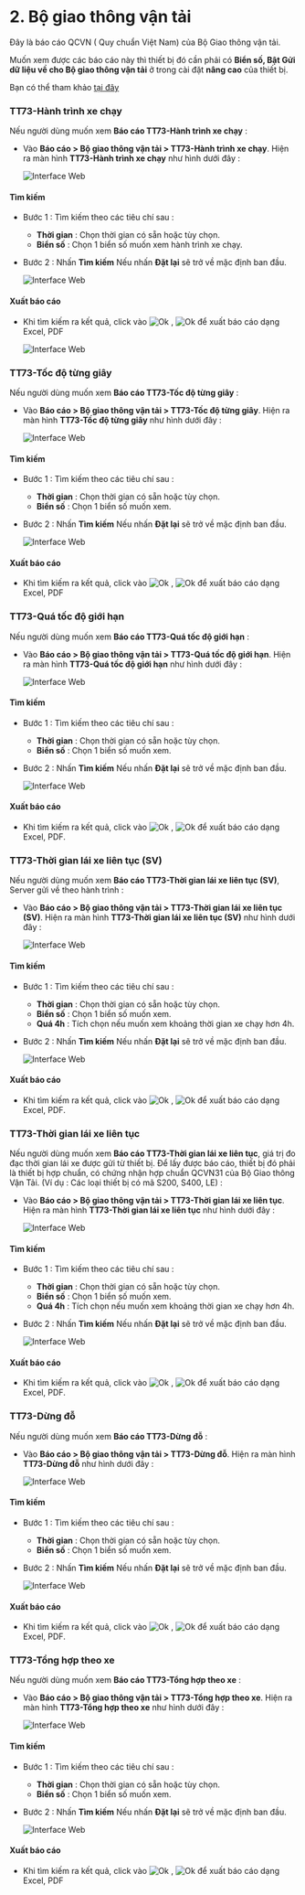 # 2. Bộ giao thông vận tải

 Đây là báo cáo QCVN ( Quy chuẩn Việt Nam) của Bộ Giao thông vận tải.

 Muốn xem được các báo cáo này thì thiết bị đó cần phải có **Biển số, Bật Gửi dữ liệu về cho Bộ giao thông vận tải** ở trong cài đặt **nâng cao** của thiết bị. 

 Bạn có thể tham khảo [tại đây](vi/modules/web-interface/devices/edit-device/#advanced)<div id="advanced">

 ### TT73-Hành trình xe chạy

Nếu người dùng muốn xem **Báo cáo TT73-Hành trình xe chạy** :  
* Vào **Báo cáo >  Bộ giao thông vận tải > TT73-Hành trình xe chạy**.
Hiện ra màn hình **TT73-Hành trình xe chạy** như hình dưới đây :

    <span style="display:block;text-align:left">![Interface Web](/docs/assets/images/web-interface/reports/the-transportation.png)

#### Tìm kiếm 

* Bước 1 : Tìm kiếm theo các tiêu chí sau :

    * **Thời gian** : Chọn thời gian có sẵn hoặc tùy chọn.
    * **Biển số** : Chọn 1  biển số muốn xem hành trình xe chạy.
* Bước 2 : Nhấn **Tìm kiếm** 
    Nếu nhấn **Đặt lại** sẽ trở về mặc định ban đầu.

    <span style="display:block;text-align:left">![Interface Web](/docs/assets/images/web-interface/reports/search-the-transportation.png)

#### Xuất báo cáo

* Khi tìm kiếm ra kết quả, click vào <span class="icon-left svg-filter-tick">![Ok](/docs/assets/images/web-interface/icon/SVG/file-excel.svg) , <span class="icon-left svg-filter-tick">![Ok](/docs/assets/images/web-interface/icon/SVG/file-pdf.svg) để xuất báo cáo dạng Excel, PDF

    <span style="display:block;text-align:left">![Interface Web](/docs/assets/images/web-interface/reports/export-the-transportation.png)

### TT73-Tốc độ từng giây 

Nếu người dùng muốn xem **Báo cáo TT73-Tốc độ từng giây** :  
* Vào **Báo cáo >  Bộ giao thông vận tải > TT73-Tốc độ từng giây**.
Hiện ra màn hình **TT73-Tốc độ từng giây** như hình dưới đây :

    <span style="display:block;text-align:left">![Interface Web](/docs/assets/images/web-interface/reports/speed-per-second.png)

#### Tìm kiếm 

* Bước 1 : Tìm kiếm theo các tiêu chí sau :

    * **Thời gian** : Chọn thời gian có sẵn hoặc tùy chọn.
    * **Biển số** : Chọn 1  biển số muốn xem.
* Bước 2 : Nhấn **Tìm kiếm** 
    Nếu nhấn **Đặt lại** sẽ trở về mặc định ban đầu.

    <span style="display:block;text-align:left">![Interface Web](/docs/assets/images/web-interface/reports/search-speed-per-second.png)


#### Xuất báo cáo

* Khi tìm kiếm ra kết quả, click vào <span class="icon-left svg-filter-tick">![Ok](/docs/assets/images/web-interface/icon/SVG/file-excel.svg) , <span class="icon-left svg-filter-tick">![Ok](/docs/assets/images/web-interface/icon/SVG/file-pdf.svg) để xuất báo cáo dạng Excel, PDF

### TT73-Quá tốc độ giới hạn 

Nếu người dùng muốn xem **Báo cáo TT73-Quá tốc độ giới hạn** :  
* Vào **Báo cáo >  Bộ giao thông vận tải > TT73-Quá tốc độ giới hạn**.
Hiện ra màn hình **TT73-Quá tốc độ giới hạn** như hình dưới đây :

    <span style="display:block;text-align:left">![Interface Web](/docs/assets/images/web-interface/reports/speed-limit.png)

#### Tìm kiếm 

* Bước 1 : Tìm kiếm theo các tiêu chí sau :

    * **Thời gian** : Chọn thời gian có sẵn hoặc tùy chọn.
    * **Biển số** : Chọn 1  biển số muốn xem.
* Bước 2 : Nhấn **Tìm kiếm** 
    Nếu nhấn **Đặt lại** sẽ trở về mặc định ban đầu.

    <span style="display:block;text-align:left">![Interface Web](/docs/assets/images/web-interface/reports/search-speed-limit.png)

#### Xuất báo cáo

* Khi tìm kiếm ra kết quả, click vào <span class="icon-left svg-filter-tick">![Ok](/docs/assets/images/web-interface/icon/SVG/file-excel.svg) , <span class="icon-left svg-filter-tick">![Ok](/docs/assets/images/web-interface/icon/SVG/file-pdf.svg) để xuất báo cáo dạng Excel, PDF.

### TT73-Thời gian lái xe liên tục (SV)


Nếu người dùng muốn xem **Báo cáo TT73-Thời gian lái xe liên tục (SV)**, Server gửi về theo hành trình :  
* Vào **Báo cáo >  Bộ giao thông vận tải > TT73-Thời gian lái xe liên tục (SV)**.
Hiện ra màn hình **TT73-Thời gian lái xe liên tục (SV)** như hình dưới đây :

    <span style="display:block;text-align:left">![Interface Web](/docs/assets/images/web-interface/reports/continuous-driving-time.png)

#### Tìm kiếm 

* Bước 1 : Tìm kiếm theo các tiêu chí sau :

    * **Thời gian** : Chọn thời gian có sẵn hoặc tùy chọn.
    * **Biển số** : Chọn 1  biển số muốn xem.
    * **Quá 4h** : Tích chọn nếu muốn xem khoảng thời gian xe chạy hơn 4h.


* Bước 2 : Nhấn **Tìm kiếm** 
    Nếu nhấn **Đặt lại** sẽ trở về mặc định ban đầu.

    <span style="display:block;text-align:left">![Interface Web](/docs/assets/images/web-interface/reports/search-continuous-driving-time.png)

#### Xuất báo cáo

* Khi tìm kiếm ra kết quả, click vào <span class="icon-left svg-filter-tick">![Ok](/docs/assets/images/web-interface/icon/SVG/file-excel.svg) , <span class="icon-left svg-filter-tick">![Ok](/docs/assets/images/web-interface/icon/SVG/file-pdf.svg) để xuất báo cáo dạng Excel, PDF.

### TT73-Thời gian lái xe liên tục 


Nếu người dùng muốn xem **Báo cáo TT73-Thời gian lái xe liên tục**, giá trị đo đạc thời gian lái xe được gửi từ thiết bị. Để lấy được báo cáo, thiết bị đó phải là thiết bị hợp chuẩn, có chứng nhận hợp chuẩn QCVN31 của Bộ Giao thông Vận Tải.  (Ví dụ : Các loại thiết bị có mã S200, S400, LE) :  
* Vào **Báo cáo >  Bộ giao thông vận tải > TT73-Thời gian lái xe liên tục**.
Hiện ra màn hình **TT73-Thời gian lái xe liên tục** như hình dưới đây :

    <span style="display:block;text-align:left">![Interface Web](/docs/assets/images/web-interface/reports/continuous-driving-time-1.png)

#### Tìm kiếm 

* Bước 1 : Tìm kiếm theo các tiêu chí sau :

    * **Thời gian** : Chọn thời gian có sẵn hoặc tùy chọn.
    * **Biển số** : Chọn 1  biển số muốn xem.
    * **Quá 4h** : Tích chọn nếu muốn xem khoảng thời gian xe chạy hơn 4h.


* Bước 2 : Nhấn **Tìm kiếm** 
    Nếu nhấn **Đặt lại** sẽ trở về mặc định ban đầu.

    <span style="display:block;text-align:left">![Interface Web](/docs/assets/images/web-interface/reports/search-continuous-driving-time-1.png)

#### Xuất báo cáo

* Khi tìm kiếm ra kết quả, click vào <span class="icon-left svg-filter-tick">![Ok](/docs/assets/images/web-interface/icon/SVG/file-excel.svg) , <span class="icon-left svg-filter-tick">![Ok](/docs/assets/images/web-interface/icon/SVG/file-pdf.svg) để xuất báo cáo dạng Excel, PDF.


### TT73-Dừng đỗ


Nếu người dùng muốn xem **Báo cáo TT73-Dừng đỗ** :  
* Vào **Báo cáo >  Bộ giao thông vận tải > TT73-Dừng đỗ**.
Hiện ra màn hình **TT73-Dừng đỗ** như hình dưới đây :

    <span style="display:block;text-align:left">![Interface Web](/docs/assets/images/web-interface/reports/stop.png)

#### Tìm kiếm 

* Bước 1 : Tìm kiếm theo các tiêu chí sau :

    * **Thời gian** : Chọn thời gian có sẵn hoặc tùy chọn.
    * **Biển số** : Chọn 1  biển số muốn xem.
 

* Bước 2 : Nhấn **Tìm kiếm** 
    Nếu nhấn **Đặt lại** sẽ trở về mặc định ban đầu.

    <span style="display:block;text-align:left">![Interface Web](/docs/assets/images/web-interface/reports/search-stop.png)

#### Xuất báo cáo

* Khi tìm kiếm ra kết quả, click vào <span class="icon-left svg-filter-tick">![Ok](/docs/assets/images/web-interface/icon/SVG/file-excel.svg) , <span class="icon-left svg-filter-tick">![Ok](/docs/assets/images/web-interface/icon/SVG/file-pdf.svg) để xuất báo cáo dạng Excel, PDF.

### TT73-Tổng hợp theo xe


Nếu người dùng muốn xem **Báo cáo TT73-Tổng hợp theo xe** :  
* Vào **Báo cáo >  Bộ giao thông vận tải > TT73-Tổng hợp theo xe**.
Hiện ra màn hình **TT73-Tổng hợp theo xe** như hình dưới đây :

    <span style="display:block;text-align:left">![Interface Web](/docs/assets/images/web-interface/reports/synthesized-by-vehicle.png)

#### Tìm kiếm 

* Bước 1 : Tìm kiếm theo các tiêu chí sau :

    * **Thời gian** : Chọn thời gian có sẵn hoặc tùy chọn.
    * **Biển số** : Chọn 1  biển số muốn xem.
 

* Bước 2 : Nhấn **Tìm kiếm** 
    Nếu nhấn **Đặt lại** sẽ trở về mặc định ban đầu.

    <span style="display:block;text-align:left">![Interface Web](/docs/assets/images/web-interface/reports/search-synthesized-by-vehicle.png)

#### Xuất báo cáo

* Khi tìm kiếm ra kết quả, click vào <span class="icon-left svg-filter-tick">![Ok](/docs/assets/images/web-interface/icon/SVG/file-excel.svg) , <span class="icon-left svg-filter-tick">![Ok](/docs/assets/images/web-interface/icon/SVG/file-pdf.svg) để xuất báo cáo dạng Excel, PDF



